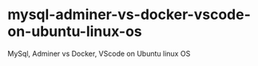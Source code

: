 # mysql-adminer-vs-docker-vscode-on-ubuntu-linux-os
MySql, Adminer vs Docker, VScode on Ubuntu linux OS
